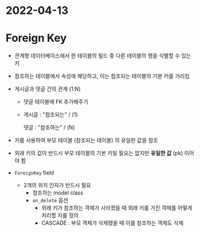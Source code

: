 # 2022-04-13

# Foreign Key

- 관계형 데이터베이스에서 한 테이블의 필드 중 다른 테이블의 행을 식별할 수 있는 키

- 참조하는 테이블에서 속성에 해당하고, 이는 참조되는 테이블의 기본 키를 가리킴

- 게시글과 댓글 간의 관계 (1:N)

  - 댓글 테이블에 FK 추가해주기

  - 게시글 : "참조되는" / (1)

    댓글 : "참조하는" / (N)

- 키를 사용하여 부모 테이블 (참조되는 테이블) 의 유일한 값을 참조
- 외래 키의 값이 반드시 부모 테이블의 기본 키일 필요는 없지만 **유일한 값** (pk) 이어야 함
- `ForeignKey` field
  - 2개의 위치 인자가 반드시 필요
    - 참조하는 model class
    - `on_delete` 옵션
      - 외래 키가 참조하는 객체가 사라졌을 때 외래 키를 가진 객체를 어떻게 처리할 지를 정의
      - CASCADE : 부모 객체가 삭제됐을 때 이를 참조하는 객체도 삭제
